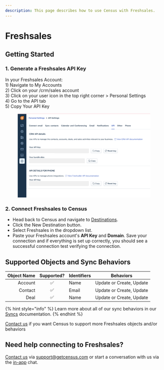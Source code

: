 ```yaml
---
description: This page describes how to use Census with Freshsales.
---
```


# Freshsales

## Getting Started

### 1. Generate a Freshsales API Key

In your Freshsales Account:\
1\) Navigate to My Accounts\
2\) Click on your /crm/sales account\
3\) Click on your user icon in the top right corner > Personal Settings\
4\) Go to the API tab\
5\) Copy Your API Key

<figure><img src="../.gitbook/assets/image.png" alt=""><figcaption></figcaption></figure>

### 2. Connect Freshsales to Census

* Head back to Census and navigate to [Destinations](https://app.getcensus.com/destinations).
* Click the New Destination button.
* Select Freshsales in the dropdown list.
* Paste your Freshsales account's **API Key** and **Domain**. Save your connection and if everything is set up correctly, you should see a successful connection test verifying the connection.

## ​Supported Objects and Sync Behaviors

| **Object Name** | **Supported?** | Identifiers | **Behaviors**            |
| --------------: | :------------: | ----------- | ------------------------ |
|         Account |        ✅       | Name        | Update or Create, Update |
|         Contact |        ✅       | Email       | Update or Create, Update |
|            Deal |        ✅       | Name        | Update or Create, Update |

{% hint style="info" %}
Learn more about all of our sync behaviors in our [Syncs](../syncs/overview.md) documentation.
{% endhint %}

[Contact us](mailto:support@getcensus.com) if you want Census to support more Freshsales objects and/or behaviors

## Need help connecting to Freshsales?

[Contact us](mailto:support@getcensus.com) via support@getcensus.com or start a conversation with us via the [in-app](https://app.getcensus.com) chat.
